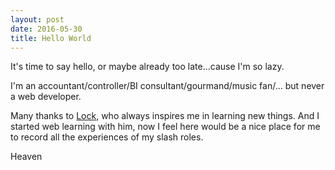 ```yaml
---
layout: post
date: 2016-05-30
title: Hello World
---
```



It's time to say hello, or maybe already too late...cause I'm so lazy.

I'm an accountant/controller/BI consultant/gourmand/music fan/... but never a web developer.

Many thanks to [Lock](http://liukai.link), who always inspires me in learning new things. And I started web learning with him, now I feel here would be a nice place for me to record all the experiences of my slash roles.

Heaven
